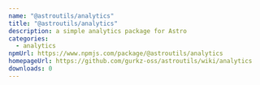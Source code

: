 ```yaml
---
name: "@astroutils/analytics"
title: "@astroutils/analytics"
description: a simple analytics package for Astro
categories:
  - analytics
npmUrl: https://www.npmjs.com/package/@astroutils/analytics
homepageUrl: https://github.com/gurkz-oss/astroutils/wiki/analytics
downloads: 0
---
```

